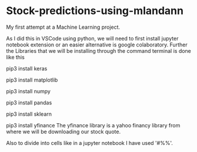 # Stock-predictions-using-mlandann
My first attempt at a Machine Learning project.


As I did this in VSCode using python, we will need to first install jupyter notebook extension or an easier alternative is google colaboratory.
Further the Libraries that we will be installing through the command terminal is done like this


pip3 install keras


pip3 install matplotlib


pip3 install numpy


pip3 install pandas


pip3 install sklearn


pip3 install yfinance
The yfinance library is a yahoo financy library from where we will be downloading our stock quote.


Also to divide into cells like in a jupyter notebook I have used '#%%'.
